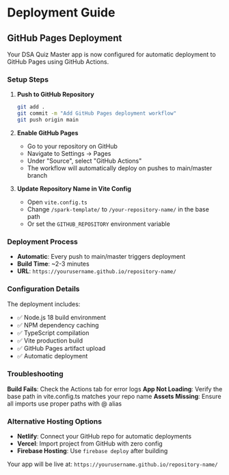 # Deployment Guide

## GitHub Pages Deployment

Your DSA Quiz Master app is now configured for automatic deployment to GitHub Pages using GitHub Actions.

### Setup Steps

1. **Push to GitHub Repository**
   ```bash
   git add .
   git commit -m "Add GitHub Pages deployment workflow"
   git push origin main
   ```

2. **Enable GitHub Pages**
   - Go to your repository on GitHub
   - Navigate to Settings → Pages
   - Under "Source", select "GitHub Actions"
   - The workflow will automatically deploy on pushes to main/master branch

3. **Update Repository Name in Vite Config**
   - Open `vite.config.ts`
   - Change `/spark-template/` to `/your-repository-name/` in the base path
   - Or set the `GITHUB_REPOSITORY` environment variable

### Deployment Process

- **Automatic**: Every push to main/master triggers deployment
- **Build Time**: ~2-3 minutes
- **URL**: `https://yourusername.github.io/repository-name/`

### Configuration Details

The deployment includes:
- ✅ Node.js 18 build environment
- ✅ NPM dependency caching
- ✅ TypeScript compilation
- ✅ Vite production build
- ✅ GitHub Pages artifact upload
- ✅ Automatic deployment

### Troubleshooting

**Build Fails**: Check the Actions tab for error logs
**App Not Loading**: Verify the base path in vite.config.ts matches your repo name
**Assets Missing**: Ensure all imports use proper paths with @ alias

### Alternative Hosting Options

- **Netlify**: Connect your GitHub repo for automatic deployments
- **Vercel**: Import project from GitHub with zero config
- **Firebase Hosting**: Use `firebase deploy` after building

Your app will be live at: `https://yourusername.github.io/repository-name/`
